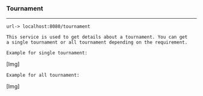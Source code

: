 ### Tournament

---

```url-> localhost:8080/tournament```

    This service is used to get details about a tournament. You can get
    a single tournament or all tournament depending on the requirement.

    Example for single tournament:
[Img]

    Example for all tournament:
[Img]